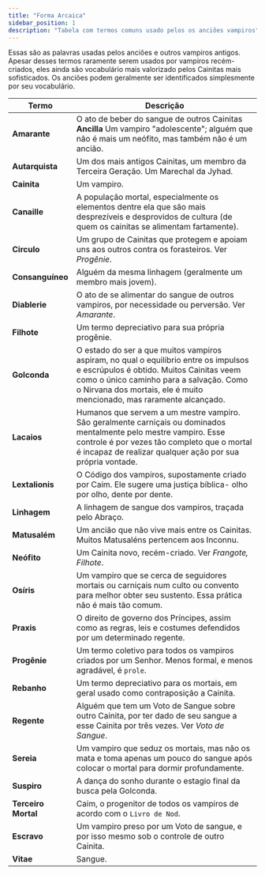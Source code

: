 ```yaml
---
title: "Forma Arcaica"
sidebar_position: 1
description: "Tabela com termos comuns usado pelos os anciões vampiros"
---
```


Essas são as palavras usadas pelos anciões e outros vampiros antigos.
Apesar desses termos raramente serem usados por vampiros recém-criados, eles ainda são vocabulário mais valorizado
pelos Cainitas mais sofisticados. Os anciões podem geralmente ser identificados simplesmente
por seu vocabulário.

| Termo | Descrição |
| ----- | --------- |
| **Amarante** | O ato de beber do sangue de outros Cainitas **Ancilla** Um vampiro "adolescente"; alguém que não é mais um neófito, mas também não é um ancião. |
| **Autarquista** | Um dos mais antigos Cainitas, um membro da Terceira Geração. Um Marechal da Jyhad. |
| **Cainita** | Um vampiro. |
| **Canaille**| A população mortal, especialmente os elementos dentre ela que são mais desprezíveis e desprovidos de cultura (de quem os cainitas se alimentam fartamente). |
| **Circulo** | Um grupo de Cainitas que protegem e apoiam uns aos outros contra os forasteiros. Ver _Progênie_. |
| **Consanguíneo** | Alguém da mesma linhagem (geralmente um membro mais jovem). |
| **Diablerie** | O ato de se alimentar do sangue de outros vampiros, por necessidade ou perversão. Ver _Amarante_. |
| **Filhote** | Um termo depreciativo para sua própria progênie. |
| **Golconda** | O estado do ser a que muitos vampiros aspiram, no qual o equilíbrio entre os impulsos e escrúpulos é obtido. Muitos Cainitas veem como o único caminho para a salvação. Como o Nirvana dos mortais, ele é muito mencionado, mas raramente alcançado. |
| **Lacaios** | Humanos que servem a um mestre vampiro. São geralmente carniçais ou dominados mentalmente pelo mestre vampiro. Esse controle é por vezes tão completo que o mortal é incapaz de realizar qualquer ação por sua própria vontade. |
| **Lextalionis** | O Código dos vampiros, supostamente criado por Caim. Ele sugere uma justiça bíblica- olho por olho, dente por dente.|
| **Linhagem** | A linhagem de sangue dos vampiros, traçada pelo Abraço. |
| **Matusalém** | Um ancião que não vive mais entre os Cainitas. Muitos Matusaléns pertencem aos Inconnu. |
| **Neófito** | Um Cainita novo, recém-criado. Ver _Frangote, Filhote_. |
| **Osíris** | Um vampiro que se cerca de seguidores mortais ou carniçais num culto ou convento para melhor obter seu sustento. Essa prática não é mais tão comum. |
| **Praxis** | O direito de governo dos Príncipes, assim como as regras, leis e costumes defendidos por um determinado regente. |
| **Progênie** | Um termo coletivo para todos os vampiros criados por um Senhor. Menos formal, e menos agradável, é `prole`. |
| **Rebanho** | Um termo depreciativo para os mortais, em geral usado como contraposição a Cainita. |
| **Regente** | Alguém que tem um Voto de Sangue sobre outro Cainita, por ter dado de seu sangue a esse Cainita por três vezes. Ver _Voto de Sangue_.|
| **Sereia** | Um vampiro que seduz os mortais, mas não os mata e toma apenas um pouco do sangue após colocar o mortal para dormir profundamente.|
| **Suspiro** | A dança do sonho durante o estagio final da busca pela Golconda.|
| **Terceiro Mortal** | Caim, o progenitor de todos os vampiros de acordo com o `Livro de Nod`.|
| **Escravo** | Um vampiro preso por um Voto de sangue, e por isso mesmo sob o controle de outro Cainita.|
| **Vitae** | Sangue. |
